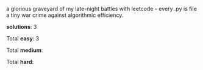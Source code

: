 a glorious graveyard of my late-night battles with leetcode - every .py is file a tiny war crime against algorithmic efficiency.

**solutions**: 3

Total **easy**: 3

Total **medium**: 

Total **hard**:

